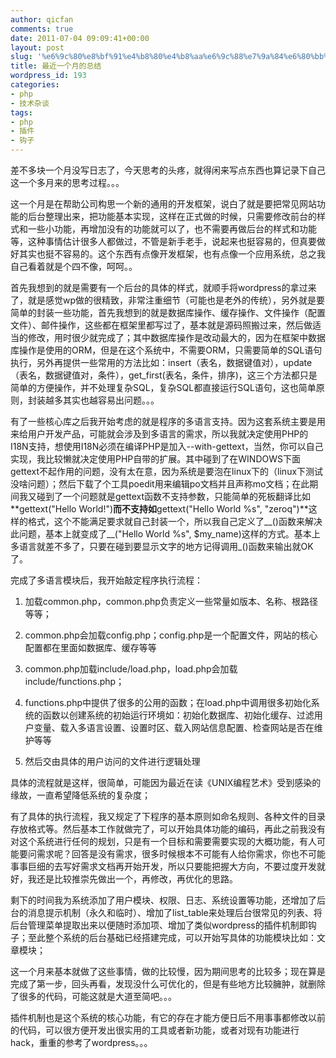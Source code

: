 ```yaml
---
author: qicfan
comments: true
date: 2011-07-04 09:09:41+00:00
layout: post
slug: '%e6%9c%80%e8%bf%91%e4%b8%80%e4%b8%aa%e6%9c%88%e7%9a%84%e6%80%bb%e7%bb%93'
title: 最近一个月的总结
wordpress_id: 193
categories:
- php
- 技术杂谈
tags:
- php
- 插件
- 钩子
---
```


差不多块一个月没写日志了，今天思考的头疼，就得闲来写点东西也算记录下自己这一个多月来的思考过程。。。



这一个月是在帮助公司构思一个新的通用的开发框架，说白了就是要把常见网站功能的后台整理出来，把功能基本实现，这样在正式做的时候，只需要修改前台的样式和一些小功能，再增加没有的功能就可以了，也不需要再做后台的样式和功能等，这种事情估计很多人都做过，不管是新手老手，说起来也挺容易的，但真要做好其实也挺不容易的。这个东西有点像开发框架，也有点像一个应用系统，总之我自己看着就是个四不像，呵呵。。



首先我想到的就是需要有一个后台的具体的样式，就顺手将wordpress的拿过来了，就是感觉wp做的很精致，非常注重细节（可能也是老外的传统），另外就是要简单的封装一些功能，首先我想到的就是数据库操作、缓存操作、文件操作（配置文件）、邮件操作，这些都在框架里都写过了，基本就是源码照搬过来，然后做适当的修改，用时很少就完成了；其中数据库操作是改动最大的，因为在框架中数据库操作是使用的ORM，但是在这个系统中，不需要ORM，只需要简单的SQL语句执行，另外再提供一些常用的方法比如：insert（表名，数据键值对），update（表名，数据键值对，条件），get_first(表名，条件，排序)，这三个方法都只是简单的方便操作，并不处理复杂SQL，复杂SQL都直接运行SQL语句，这也简单原则，封装越多其实也越容易出问题。。。



有了一些核心库之后我开始考虑的就是程序的多语言支持。因为这套系统主要是用来给用户开发产品，可能就会涉及到多语言的需求，所以我就决定使用PHP的I18N支持，想使用I18N必须在编译PHP是加入--with-gettext，当然，你可以自己实现，我比较懒就决定使用PHP自带的扩展。其中碰到了在WINDOWS下面gettext不起作用的问题，没有太在意，因为系统是要泡在linux下的（linux下测试没啥问题）；然后下载了个工具poedit用来编辑po文档并且声称mo文档；在此期间我又碰到了一个问题就是gettext函数不支持参数，只能简单的死板翻译比如**gettext("Hello World!")**而不支持如**gettext("Hello World %s", "zeroq")**这样的格式，这个不能满足要求就自己封装一个，所以我自己定义了__()函数来解决此问题，基本上就变成了__("Hello World %s", $my_name)这样的方式。基本上多语言就差不多了，只要在碰到要显示文字的地方记得调用_()函数来输出就OK了。



完成了多语言模块后，我开始敲定程序执行流程：



	
  1. 加载common.php，common.php负责定义一些常量如版本、名称、根路径等等；

	
  2. common.php会加载config.php；config.php是一个配置文件，网站的核心配置都在里面如数据库、缓存等等

	
  3. common.php加载include/load.php，load.php会加载include/functions.php；

	
  4. functions.php中提供了很多的公用的函数；在load.php中调用很多初始化系统的函数以创建系统的初始运行环境如：初始化数据库、初始化缓存、过滤用户变量、载入多语言设置、设置时区、载入网站信息配置、检查网站是否在维护等等

	
  5. 然后交由具体的用户访问的文件进行逻辑处理


具体的流程就是这样，很简单，可能因为最近在读《UNIX编程艺术》受到感染的缘故，一直希望降低系统的复杂度；



有了具体的执行流程，我又规定了下程序的基本原则如命名规则、各种文件的目录存放格式等。然后基本工作就做完了，可以开始具体功能的编码，再此之前我没有对这个系统进行任何的规划，只是有一个目标和需要需要实现的大概功能，有人可能要问需求呢？回答是没有需求，很多时候根本不可能有人给你需求，你也不可能事事巨细的去写好需求文档再开始开发，所以只要能把握大方向，不要过度开发就好，我还是比较推崇先做出一个，再修改，再优化的思路。



剩下的时间我为系统添加了用户模块、权限、日志、系统设置等功能，还增加了后台的消息提示机制（永久和临时）、增加了list_table来处理后台很常见的列表、将后台管理菜单提取出来以便随时添加项、增加了类似wordpress的插件机制即钩子；至此整个系统的后台基础已经搭建完成，可以开始写具体的功能模块比如：文章模块；



这一个月来基本就做了这些事情，做的比较慢，因为期间思考的比较多；现在算是完成了第一步，回头再看，发现没什么可优化的，但是有些地方比较臃肿，就删除了很多的代码，可能这就是大道至简吧。。。



插件机制也是这个系统的核心功能，有它的存在才能方便日后不用事事都修改以前的代码，可以很方便开发出很实用的工具或者新功能，或者对现有功能进行hack，重重的参考了wordpress。。。



